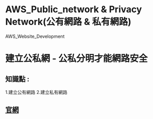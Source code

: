# AWS_Public_network & Privacy Network(公有網路 & 私有網路)
AWS_Website_Development


建立公私網 - 公私分明才能網路安全
==============================

## 知識點 : 

1.建立公有網路
2.建立私有網路


## [官網](https://docs.aws.amazon.com/zh_tw/vpc/latest/userguide/VPC_Subnets.html "VPC 和子網路") 


